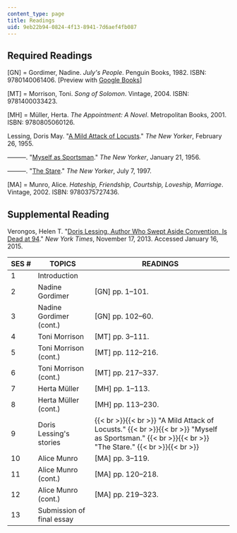 ```yaml
---
content_type: page
title: Readings
uid: 9eb22b94-0824-4f13-8941-7d6aef4fb087
---
```


Required Readings
-----------------

\[GN\] = Gordimer, Nadine. _July's People_. Penguin Books, 1982. ISBN: 9780140061406. \[Preview with [Google Books](http://books.google.com/books?id=LCdjbAfVCDsC&pg=PAfrontcover)\]

\[MT\] = Morrison, Toni. _Song of Solomon_. Vintage, 2004. ISBN: 9781400033423.

\[MH\] = Müller, Herta. _The Appointment: A Novel_. Metropolitan Books, 2001. ISBN: 9780805060126.

Lessing, Doris May. "[A Mild Attack of Locusts](http://www.newyorker.com/magazine/1955/02/26/a-mild-attack-of-locusts)." _The New Yorker_, February 26, 1955.

———. "[Myself as Sportsman](http://www.newyorker.com/magazine/1956/01/21/myself-as-sportsman)." _The New Yorker_, January 21, 1956.

———. "[The Stare](http://www.newyorker.com/magazine/1997/07/07/the-stare-2)." _The New Yorker_, July 7, 1997.

\[MA\] = Munro, Alice. _Hateship, Friendship, Courtship, Loveship, Marriage_. Vintage, 2002. ISBN: 9780375727436.

Supplemental Reading
--------------------

Verongos, Helen T. "[Doris Lessing, Author Who Swept Aside Convention, Is Dead at 94](http://www.nytimes.com/2013/11/18/books/doris-lessing-novelist-who-won-2007-nobel-is-dead-at-94.html?_r=0&adxnnl=1&adxnnlx=1421427813-oXWokNZNmIzydrJFO/OMRg)." _New York Times_, November 17, 2013. Accessed January 16, 2015.

| SES # | TOPICS | READINGS |
| --- | --- | --- |
| 1 | Introduction | &nbsp; |
| 2 | Nadine Gordimer | \[GN\] pp. 1–101. |
| 3 | Nadine Gordimer (cont.) | \[GN\] pp. 102–60. |
| 4 | Toni Morrison | \[MT\] pp. 3–111. |
| 5 | Toni Morrison (cont.) | \[MT\] pp. 112–216. |
| 6 | Toni Morrison (cont.) | \[MT\] pp. 217–337. |
| 7 | Herta Müller | \[MH\] pp. 1–113. |
| 8 | Herta Müller (cont.) | \[MH\] pp. 113–230. |
| 9 | Doris Lessing's stories |  {{< br >}}{{< br >}} "A Mild Attack of Locusts." {{< br >}}{{< br >}} "Myself as Sportsman." {{< br >}}{{< br >}} "The Stare." {{< br >}}{{< br >}}  |
| 10 | Alice Munro | \[MA\] pp. 3–119. |
| 11 | Alice Munro (cont.) | \[MA\] pp. 120–218. |
| 12 | Alice Munro (cont.) | \[MA\] pp. 219–323. |
| 13 | Submission of final essay |